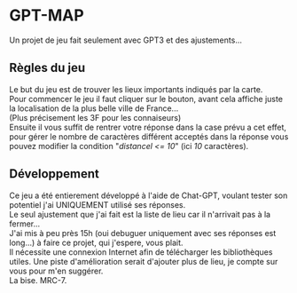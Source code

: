 # GPT-MAP  

Un projet de jeu fait seulement avec GPT3 et des ajustements...  

## Règles du jeu  

Le but du jeu est de trouver les lieux importants indiqués par la carte.  
Pour commencer le jeu il faut cliquer sur le bouton, avant cela affiche juste la localisation de la plus belle ville de France...  
(Plus précisement les 3F pour les connaiseurs)  
Ensuite il vous suffit de rentrer votre réponse dans la case prévu a cet effet,   pour gérer le nombre de caractères différent acceptés dans la réponse vous pouvez modifier la condition "*distancel <= 10*" (ici *10* caractères).

## Développement  
Ce jeu a été entierement développé à l'aide de Chat-GPT, voulant tester son potentiel j'ai UNIQUEMENT utilisé ses réponses.  
Le seul ajustement que j'ai fait est la liste de lieu car il n'arrivait pas à la fermer...  
J'ai mis à peu près 15h (oui debuguer uniquement avec ses réponses est long...) à faire ce projet, qui j'espere, vous plait.  
Il nécessite une connexion Internet afin de télécharger les bibliothèques utiles.
Une piste d'amélioration serait d'ajouter plus de lieu, je compte sur vous pour m'en suggérer.  
La bise. 
MRC-7.  
